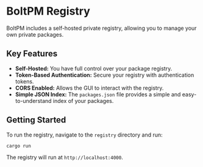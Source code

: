 
# BoltPM Registry

BoltPM includes a self-hosted private registry, allowing you to manage your own private packages.

## Key Features

*   **Self-Hosted:** You have full control over your package registry.
*   **Token-Based Authentication:** Secure your registry with authentication tokens.
*   **CORS Enabled:** Allows the GUI to interact with the registry.
*   **Simple JSON Index:** The `packages.json` file provides a simple and easy-to-understand index of your packages.

## Getting Started

To run the registry, navigate to the `registry` directory and run:

```bash
cargo run
```

The registry will run at `http://localhost:4000`.
